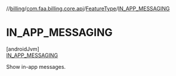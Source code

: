 //[billing](../../../../index.md)/[com.faa.billing.core.api](../../index.md)/[FeatureType](../index.md)/[IN_APP_MESSAGING](index.md)

# IN_APP_MESSAGING

[androidJvm]\
[IN_APP_MESSAGING](index.md)

Show in-app messages.
